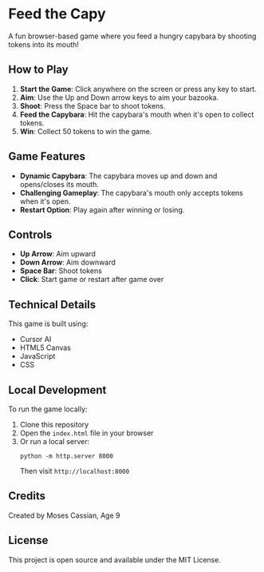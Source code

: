 # Feed the Capy

A fun browser-based game where you feed a hungry capybara by shooting tokens into its mouth!


## How to Play

1. **Start the Game**: Click anywhere on the screen or press any key to start.
2. **Aim**: Use the Up and Down arrow keys to aim your bazooka.
3. **Shoot**: Press the Space bar to shoot tokens.
4. **Feed the Capybara**: Hit the capybara's mouth when it's open to collect tokens.
6. **Win**: Collect 50 tokens to win the game.

## Game Features

- **Dynamic Capybara**: The capybara moves up and down and opens/closes its mouth.
- **Challenging Gameplay**: The capybara's mouth only accepts tokens when it's open.
- **Restart Option**: Play again after winning or losing.

## Controls

- **Up Arrow**: Aim upward
- **Down Arrow**: Aim downward
- **Space Bar**: Shoot tokens
- **Click**: Start game or restart after game over

## Technical Details

This game is built using:
- Cursor AI
- HTML5 Canvas
- JavaScript
- CSS

## Local Development

To run the game locally:

1. Clone this repository
2. Open the `index.html` file in your browser
3. Or run a local server:
   ```
   python -m http.server 8000
   ```
   Then visit `http://localhost:8000`

## Credits

Created by Moses Cassian, Age 9

## License

This project is open source and available under the MIT License.
